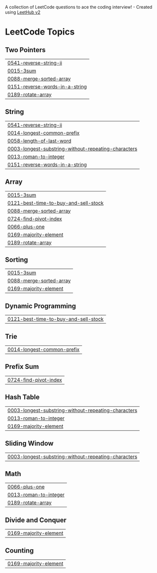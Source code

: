 A collection of LeetCode questions to ace the coding interview! - Created using [LeetHub v2](https://github.com/arunbhardwaj/LeetHub-2.0)
<!---LeetCode Topics Start-->
# LeetCode Topics
## Two Pointers
|  |
| ------- |
| [0541-reverse-string-ii](https://github.com/hiraa-ahmad/15-Days-Of-Leetcode-Challenge/tree/master/0541-reverse-string-ii) |
| [0015-3sum](https://github.com/hiraa-ahmad/15-Days-Of-Leetcode-Challenge/tree/master/0015-3sum) |
| [0088-merge-sorted-array](https://github.com/hiraa-ahmad/15-Days-Of-Leetcode-Challenge/tree/master/0088-merge-sorted-array) |
| [0151-reverse-words-in-a-string](https://github.com/hiraa-ahmad/15-Days-Of-Leetcode-Challenge/tree/master/0151-reverse-words-in-a-string) |
| [0189-rotate-array](https://github.com/hiraa-ahmad/15-Days-Of-Leetcode-Challenge/tree/master/0189-rotate-array) |
## String
|  |
| ------- |
| [0541-reverse-string-ii](https://github.com/hiraa-ahmad/15-Days-Of-Leetcode-Challenge/tree/master/0541-reverse-string-ii) |
| [0014-longest-common-prefix](https://github.com/hiraa-ahmad/15-Days-Of-Leetcode-Challenge/tree/master/0014-longest-common-prefix) |
| [0058-length-of-last-word](https://github.com/hiraa-ahmad/15-Days-Of-Leetcode-Challenge/tree/master/0058-length-of-last-word) |
| [0003-longest-substring-without-repeating-characters](https://github.com/hiraa-ahmad/15-Days-Of-Leetcode-Challenge/tree/master/0003-longest-substring-without-repeating-characters) |
| [0013-roman-to-integer](https://github.com/hiraa-ahmad/15-Days-Of-Leetcode-Challenge/tree/master/0013-roman-to-integer) |
| [0151-reverse-words-in-a-string](https://github.com/hiraa-ahmad/15-Days-Of-Leetcode-Challenge/tree/master/0151-reverse-words-in-a-string) |
## Array
|  |
| ------- |
| [0015-3sum](https://github.com/hiraa-ahmad/15-Days-Of-Leetcode-Challenge/tree/master/0015-3sum) |
| [0121-best-time-to-buy-and-sell-stock](https://github.com/hiraa-ahmad/15-Days-Of-Leetcode-Challenge/tree/master/0121-best-time-to-buy-and-sell-stock) |
| [0088-merge-sorted-array](https://github.com/hiraa-ahmad/15-Days-Of-Leetcode-Challenge/tree/master/0088-merge-sorted-array) |
| [0724-find-pivot-index](https://github.com/hiraa-ahmad/15-Days-Of-Leetcode-Challenge/tree/master/0724-find-pivot-index) |
| [0066-plus-one](https://github.com/hiraa-ahmad/15-Days-Of-Leetcode-Challenge/tree/master/0066-plus-one) |
| [0169-majority-element](https://github.com/hiraa-ahmad/15-Days-Of-Leetcode-Challenge/tree/master/0169-majority-element) |
| [0189-rotate-array](https://github.com/hiraa-ahmad/15-Days-Of-Leetcode-Challenge/tree/master/0189-rotate-array) |
## Sorting
|  |
| ------- |
| [0015-3sum](https://github.com/hiraa-ahmad/15-Days-Of-Leetcode-Challenge/tree/master/0015-3sum) |
| [0088-merge-sorted-array](https://github.com/hiraa-ahmad/15-Days-Of-Leetcode-Challenge/tree/master/0088-merge-sorted-array) |
| [0169-majority-element](https://github.com/hiraa-ahmad/15-Days-Of-Leetcode-Challenge/tree/master/0169-majority-element) |
## Dynamic Programming
|  |
| ------- |
| [0121-best-time-to-buy-and-sell-stock](https://github.com/hiraa-ahmad/15-Days-Of-Leetcode-Challenge/tree/master/0121-best-time-to-buy-and-sell-stock) |
## Trie
|  |
| ------- |
| [0014-longest-common-prefix](https://github.com/hiraa-ahmad/15-Days-Of-Leetcode-Challenge/tree/master/0014-longest-common-prefix) |
## Prefix Sum
|  |
| ------- |
| [0724-find-pivot-index](https://github.com/hiraa-ahmad/15-Days-Of-Leetcode-Challenge/tree/master/0724-find-pivot-index) |
## Hash Table
|  |
| ------- |
| [0003-longest-substring-without-repeating-characters](https://github.com/hiraa-ahmad/15-Days-Of-Leetcode-Challenge/tree/master/0003-longest-substring-without-repeating-characters) |
| [0013-roman-to-integer](https://github.com/hiraa-ahmad/15-Days-Of-Leetcode-Challenge/tree/master/0013-roman-to-integer) |
| [0169-majority-element](https://github.com/hiraa-ahmad/15-Days-Of-Leetcode-Challenge/tree/master/0169-majority-element) |
## Sliding Window
|  |
| ------- |
| [0003-longest-substring-without-repeating-characters](https://github.com/hiraa-ahmad/15-Days-Of-Leetcode-Challenge/tree/master/0003-longest-substring-without-repeating-characters) |
## Math
|  |
| ------- |
| [0066-plus-one](https://github.com/hiraa-ahmad/15-Days-Of-Leetcode-Challenge/tree/master/0066-plus-one) |
| [0013-roman-to-integer](https://github.com/hiraa-ahmad/15-Days-Of-Leetcode-Challenge/tree/master/0013-roman-to-integer) |
| [0189-rotate-array](https://github.com/hiraa-ahmad/15-Days-Of-Leetcode-Challenge/tree/master/0189-rotate-array) |
## Divide and Conquer
|  |
| ------- |
| [0169-majority-element](https://github.com/hiraa-ahmad/15-Days-Of-Leetcode-Challenge/tree/master/0169-majority-element) |
## Counting
|  |
| ------- |
| [0169-majority-element](https://github.com/hiraa-ahmad/15-Days-Of-Leetcode-Challenge/tree/master/0169-majority-element) |
<!---LeetCode Topics End-->